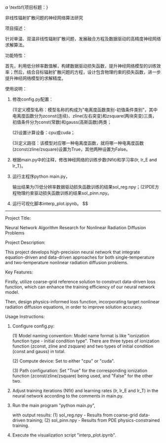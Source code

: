 $\alpha$
\textbf{项目标题：}

非线性辐射扩散问题的神经网络算法研究

项目描述：

针对单温、双温非线性辐射扩散问题，发展融合方程及数据驱动的高精度神经网络求解算法。

功能特性：

首先，利用低分辨率数值解，构建数据驱动损失函数，提升神经网络模型的训练效率；然后，结合目标辐射扩散问题的方程，设计包含物理约束的损失函数，进一步提升神经网络模型的求解精度。

使用说明：

1. 修改config.py配置：
   
   (1)定义模型名称：模型名称的构成为"电离度函数类别-初值条件类别"，其中电离度函数分为zconst(连续)、zline(左右突变)和zsquare(两块突变)三类，初值条件分为const(常数)和gauss(高斯函数)两类；

   (2)设置计算设备：cpu或cuda；

   (3)定义路径：该模型对应哪一种电离度函数，就将哪一种电离度函数(zconst/zline/zsquare)设置为True，其他两种设置为False。

2. 根据main.py中的注释，修改神经网络的训练步数(Nfit)和学习率(lr, lr_E and lr_T)。

3. 运行主程序python main.py，

   输出结果为(1)低分辨率数据驱动损失函数训练的结果sol_reg.npy；(2)PDE方程物理约束驱动损失函数训练的结果sol_pinn.npy。

5. 运行可视化脚本interp_plot.ipynb。
$$
-----------------------------------------------------------------------------------------------------------------------------

Project Title:

Neural Network Algorithm Research for Nonlinear Radiation Diffusion Problems

Project Description:

This project develops high-precision neural network that integrate equation-driven and data-driven approaches for both single-temperature and two-temperature nonlinear radiation diffusion problems.

Key Features:

Firstly, utilize coarse-grid reference solution to construct data-driven loss function, which can enhance the training efficiency of our neural network model.

Then, design physics-informed loss function, incorporating target nonlinear radiation diffusion equations, in order to improve solution accuracy.

Usage Instructions:

1. Configure config.py:

   (1) Model naming convention: Model name format is like "ionization function type - initial condition type". There are three types of ionization function (zconst, zline and zsquare) and two types of initial condition (const and gauss) in total.

   (2) Compute device: Set to either "cpu" or "cuda".

   (3) Path configuration: Set "True" for the corresponding ionization function (zconst/zline/zsquare) being used, and "False" for the other two.

2. Adjust training iterations (Nfit) and learning rates (lr, lr_E and lr_T) in the neural network according to the comments in main.py.

3. Run the main program "python main.py",

   with output results: (1) sol_reg.npy - Results from coarse-grid data-driven training; (2) sol_pinn.npy - Results from PDE physics-constrained training.

4. Execute the visualization script "interp_plot.ipynb".
